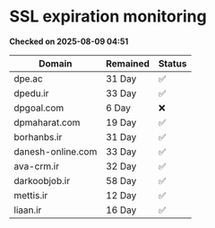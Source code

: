 # SSL expiration monitoring

**Checked on 2025-08-09 04:51**

| Domain | Remained | Status       |
|--------|----------|--------------|
| dpe.ac     | 31 Day   | ✅ |
| dpedu.ir     | 33 Day   | ✅ |
| dpgoal.com     | 6 Day   | ❌ |
| dpmaharat.com     | 19 Day   | ✅ |
| borhanbs.ir     | 31 Day   | ✅ |
| danesh-online.com     | 33 Day   | ✅ |
| ava-crm.ir     | 32 Day   | ✅ |
| darkoobjob.ir     | 58 Day   | ✅ |
| mettis.ir     | 12 Day   | ✅ |
| liaan.ir     | 16 Day   | ✅ |
